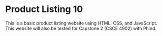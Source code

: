 # Product Listing 10
This is a basic product listing website using HTML, CSS, and JavaScript. This website will also be tested for Capstone 2 (CSCE 4902) with Phind.
